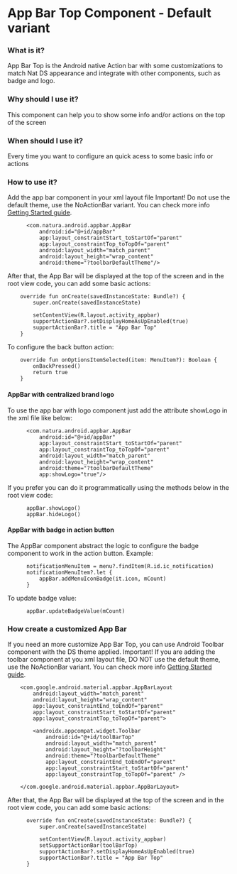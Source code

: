 # App Bar Top Component - Default variant

### What is it?
App Bar Top is the Android native Action bar with some customizations to match Nat DS appearance and integrate with other components, such as badge and logo.

### Why should I use it?
This component can help you to show some info and/or actions on the top of the screen

### When should I use it?
Every time you want to configure an quick acess to some basic info or actions

### How to use it?
Add the app bar component in your xml layout file
Important! Do not use the default theme, use the NoActionBar variant. You can check more info [Getting Started guide](getting-started.md).
```android
      <com.natura.android.appbar.AppBar
          android:id="@+id/appBar"
          app:layout_constraintStart_toStartOf="parent"
          app:layout_constraintTop_toTopOf="parent"
          android:layout_width="match_parent"
          android:layout_height="wrap_content"
          android:theme="?toolbarDefaultTheme"/>
```
After that, the App Bar will be displayed at the top of the screen and in the root view code, you can add some basic actions:
```android
    override fun onCreate(savedInstanceState: Bundle?) {
        super.onCreate(savedInstanceState)

        setContentView(R.layout.activity_appbar)
        supportActionBar?.setDisplayHomeAsUpEnabled(true)
        supportActionBar?.title = "App Bar Top"
    }
   ```
To configure the back button action:
```android
    override fun onOptionsItemSelected(item: MenuItem?): Boolean {
        onBackPressed()
        return true
    }
```
#### AppBar with centralized brand logo
To use the app bar with logo component just add the attribute showLogo in the xml file like below:
```android
      <com.natura.android.appbar.AppBar
          android:id="@+id/appBar"
          app:layout_constraintStart_toStartOf="parent"
          app:layout_constraintTop_toTopOf="parent"
          android:layout_width="match_parent"
          android:layout_height="wrap_content"
          android:theme="?toolbarDefaultTheme"
          app:showLogo="true"/>
```
If you prefer you can do it programmatically using the methods below in the root view code:
```android
      appBar.showLogo()
      appBar.hideLogo()
```
#### AppBar with badge in action button
The AppBar component abstract the logic to configure the badge component to work in the action button. 
Example:
```android
      notificationMenuItem = menu?.findItem(R.id.ic_notification)
      notificationMenuItem?.let {
          appBar.addMenuIconBadge(it.icon, mCount)
      }
```
To update badge value:
```android
      appBar.updateBadgeValue(mCount)
```

### How create a customized App Bar
If you need an more customize App Bar Top, you can use Android Toolbar component with the DS theme applied.
Important! If you are adding the toolbar component at you xml layout file, DO NOT use the default theme, use the NoActionBar variant. You can check more info [Getting Started guide](getting-started.md).

```android
    <com.google.android.material.appbar.AppBarLayout
        android:layout_width="match_parent"
        android:layout_height="wrap_content"
        app:layout_constraintEnd_toEndOf="parent"
        app:layout_constraintStart_toStartOf="parent"
        app:layout_constraintTop_toTopOf="parent">
        
        <androidx.appcompat.widget.Toolbar
            android:id="@+id/toolBarTop"
            android:layout_width="match_parent"
            android:layout_height="?toolbarHeight"
            android:theme="?toolbarDefaultTheme"
            app:layout_constraintEnd_toEndOf="parent"
            app:layout_constraintStart_toStartOf="parent"
            app:layout_constraintTop_toTopOf="parent" />
            
    </com.google.android.material.appbar.AppBarLayout>
 ```

After that, the App Bar will be displayed at the top of the screen and in the root view code, you can add some basic actions:
```android
      override fun onCreate(savedInstanceState: Bundle?) {
          super.onCreate(savedInstanceState)

          setContentView(R.layout.activity_appbar)
          setSupportActionBar(toolBarTop)
          supportActionBar?.setDisplayHomeAsUpEnabled(true)
          supportActionBar?.title = "App Bar Top"
      }
 ```


